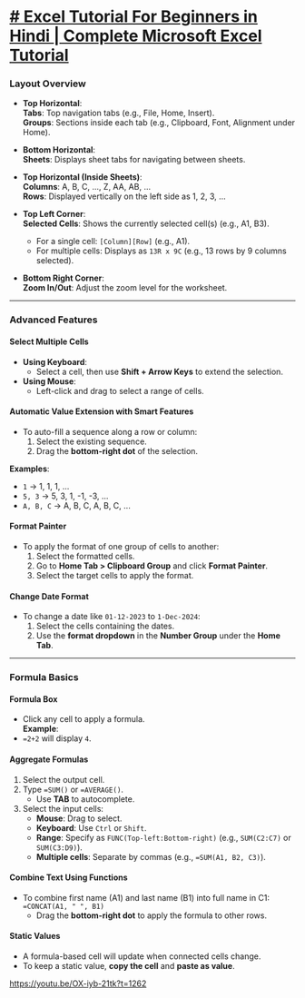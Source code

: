 
# [# Excel Tutorial For Beginners in Hindi | Complete Microsoft Excel Tutorial](https://www.youtube.com/watch?v=OX-iyb-21tk&ab_channel=RishabhMishra)

### **Layout Overview**

- **Top Horizontal**:  
    **Tabs**: Top navigation tabs (e.g., File, Home, Insert).  
    **Groups**: Sections inside each tab (e.g., Clipboard, Font, Alignment under Home).
    
- **Bottom Horizontal**:  
    **Sheets**: Displays sheet tabs for navigating between sheets.
    
- **Top Horizontal (Inside Sheets)**:  
    **Columns**: A, B, C, ..., Z, AA, AB, ...  
    **Rows**: Displayed vertically on the left side as 1, 2, 3, ...
    
- **Top Left Corner**:  
    **Selected Cells**: Shows the currently selected cell(s) (e.g., A1, B3).
    
    - For a single cell: `[Column][Row]` (e.g., A1).
    - For multiple cells: Displays as `13R x 9C` (e.g., 13 rows by 9 columns selected).
- **Bottom Right Corner**:  
    **Zoom In/Out**: Adjust the zoom level for the worksheet.
    

---

### **Advanced Features**

#### **Select Multiple Cells**

- **Using Keyboard**:
    - Select a cell, then use **Shift + Arrow Keys** to extend the selection.
- **Using Mouse**:
    - Left-click and drag to select a range of cells.

#### **Automatic Value Extension with Smart Features**

- To auto-fill a sequence along a row or column:
    1. Select the existing sequence.
    2. Drag the **bottom-right dot** of the selection.

**Examples**:

- `1` -> 1, 1, 1, ...
- `5, 3` -> 5, 3, 1, -1, -3, ...
- `A, B, C` -> A, B, C, A, B, C, ...

#### **Format Painter**

- To apply the format of one group of cells to another:
    1. Select the formatted cells.
    2. Go to **Home Tab > Clipboard Group** and click **Format Painter**.
    3. Select the target cells to apply the format.

#### **Change Date Format**

- To change a date like `01-12-2023` to `1-Dec-2024`:
    1. Select the cells containing the dates.
    2. Use the **format dropdown** in the **Number Group** under the **Home Tab**.

---

### **Formula Basics**

#### **Formula Box**

- Click any cell to apply a formula.  
    **Example**:
- `=2+2` will display `4`.

#### **Aggregate Formulas**

1. Select the output cell.
2. Type `=SUM()` or `=AVERAGE()`.
    - Use **TAB** to autocomplete.
3. Select the input cells:
    - **Mouse**: Drag to select.
    - **Keyboard**: Use `Ctrl` or `Shift`.
    - **Range**: Specify as `FUNC(Top-left:Bottom-right)` (e.g., `SUM(C2:C7)` or `SUM(C3:D9)`).
    - **Multiple cells**: Separate by commas (e.g., `=SUM(A1, B2, C3)`).

#### **Combine Text Using Functions**

- To combine first name (A1) and last name (B1) into full name in C1:  
    `=CONCAT(A1, " ", B1)`
    - Drag the **bottom-right dot** to apply the formula to other rows.

#### **Static Values**

- A formula-based cell will update when connected cells change.
- To keep a static value, **copy the cell** and **paste as value**.

https://youtu.be/OX-iyb-21tk?t=1262